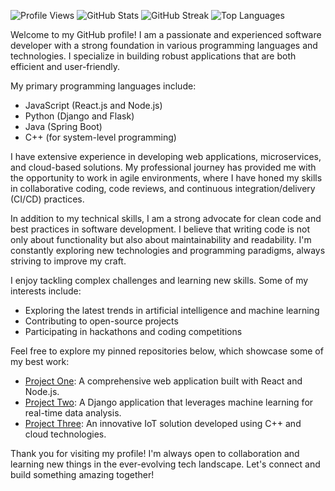 ![Profile Views](https://komarev.com/ghpvc/?username=hammesverdie1982)
![GitHub Stats](https://github-readme-stats.vercel.app/api?username=hammesverdie1982&show_icons=true&theme=radical)
![GitHub Streak](https://github-readme-streak-stats.herokuapp.com/?user=hammesverdie1982&theme=radical)
![Top Languages](https://github-readme-stats.vercel.app/api/top-langs/?username=hammesverdie1982&langs_count=5&theme=radical)

Welcome to my GitHub profile! I am a passionate and experienced software developer with a strong foundation in various programming languages and technologies. I specialize in building robust applications that are both efficient and user-friendly.

My primary programming languages include:

- JavaScript (React.js and Node.js)
- Python (Django and Flask)
- Java (Spring Boot)
- C++ (for system-level programming)

I have extensive experience in developing web applications, microservices, and cloud-based solutions. My professional journey has provided me with the opportunity to work in agile environments, where I have honed my skills in collaborative coding, code reviews, and continuous integration/delivery (CI/CD) practices.

In addition to my technical skills, I am a strong advocate for clean code and best practices in software development. I believe that writing code is not only about functionality but also about maintainability and readability. I'm constantly exploring new technologies and programming paradigms, always striving to improve my craft.

I enjoy tackling complex challenges and learning new skills. Some of my interests include:

- Exploring the latest trends in artificial intelligence and machine learning
- Contributing to open-source projects
- Participating in hackathons and coding competitions

Feel free to explore my pinned repositories below, which showcase some of my best work:

- [Project One](https://github.com/hammesverdie1982/project-one): A comprehensive web application built with React and Node.js.
- [Project Two](https://github.com/hammesverdie1982/project-two): A Django application that leverages machine learning for real-time data analysis.
- [Project Three](https://github.com/hammesverdie1982/project-three): An innovative IoT solution developed using C++ and cloud technologies.

Thank you for visiting my profile! I'm always open to collaboration and learning new things in the ever-evolving tech landscape. Let's connect and build something amazing together!
